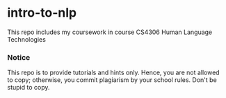 # intro-to-nlp
This repo includes my coursework in course CS4306 Human Language Technologies

### Notice 
This repo is to provide tutorials and hints only. Hence, you are not allowed to copy; otherwise, you commit plagiarism by your school rules. Don't be stupid to copy.
